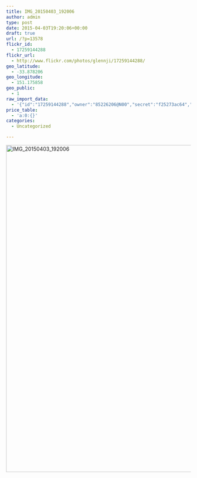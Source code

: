```yaml
---
title: IMG_20150403_192006
author: admin
type: post
date: 2015-04-03T19:20:06+00:00
draft: true
url: /?p=13578
flickr_id:
  - 17259144288
flickr_url:
  - http://www.flickr.com/photos/glennji/17259144288/
geo_latitude:
  - -33.878206
geo_longitude:
  - 151.175858
geo_public:
  - 1
raw_import_data:
  - '{"id":"17259144288","owner":"85226206@N00","secret":"f25273ac64","server":"8848","farm":9,"title":"IMG_20150403_192006","ispublic":0,"isfriend":0,"isfamily":0,"description":{"_content":""},"dateupload":"1431158114","lastupdate":"1431158125","datetaken":"2015-04-03 19:20:06","datetakengranularity":"0","datetakenunknown":"0","ownername":"glennji","tags":"","machine_tags":"","originalsecret":"edc72d9277","originalformat":"jpg","latitude":"-33.878206","longitude":"151.175858","accuracy":"16","context":0,"place_id":"qRcYmO1QUrMZuclZ","woeid":"1094076","geo_is_family":0,"geo_is_friend":0,"geo_is_contact":0,"geo_is_public":0,"media":"photo","media_status":"ready","url_o":"https://farm9.staticflickr.com/8848/17259144288_edc72d9277_o.jpg","height_o":"4208","width_o":"3120"}'
price_table:
  - 'a:0:{}'
categories:
  - Uncategorized

---
```

<p class="flickr-image">
  <a href="http://www.flickr.com/photos/glennji/17259144288/" class="flickr-link"><img src="/wp-content/uploads/2015/04/17259144288_edc72d9277_o-759x1024.jpg" width="660" height="890" alt="IMG_20150403_192006" class="keyring-img" /></a>
</p>
